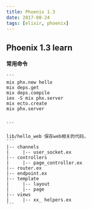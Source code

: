 ```yaml
---
title: Phoenix 1.3
date: 2017-08-24
tags: [elixir, phoenix]
---
```


Phoenix 1.3 learn
--------

#### 常用命令

    ```
    mix phx.new hello 
    mix deps.get 
    mix deps.compile 
    iex -S mix phx.server 
    mix ecto.create 
    mix phx.server 
    
    
    ```
    
    lib/hello_web 保存web相关的代码， 
    ```
    |-- channels
    |     |-- user_socket.ex
    |-- controllers
    |     |-- page_controller.ex
    |-- router.ex
    |-- endpoint.ex
    |-- template
    |     |-- layout 
    |     |-- page 
    |-- views
    |     |-- xx_ helpers.ex
    ```

